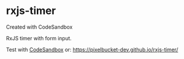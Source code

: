 # rxjs-timer
Created with CodeSandbox

RxJS timer with form input.

Test with [CodeSandbox](https://codesandbox.io/s/github/pixelbucket-dev/rxjs-timer) or:
https://pixelbucket-dev.github.io/rxjs-timer/
